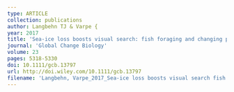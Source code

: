 ```yaml
---
type: ARTICLE
collection: publications
author: Langbehn TJ & Varpe {
year: 2017
title: 'Sea-ice loss boosts visual search: fish foraging and changing pelagic interactions in polar oceans'
journal: 'Global Change Biology'
volume: 23
pages: 5318-5330
doi: 10.1111/gcb.13797
url: http://doi.wiley.com/10.1111/gcb.13797
filename: 'Langbehn, Varpe_2017_Sea-ice loss boosts visual search fish foraging and changing pelagic interac.pdf'
---
```

